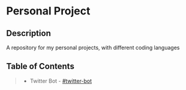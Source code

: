 # Personal Project

## Description

A repository for my personal projects, with different coding languages

## Table of Contents

> - Twitter Bot - [#twitter-bot](#twitter-bot)